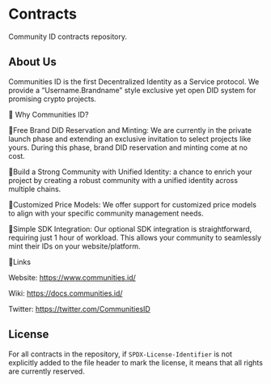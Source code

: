 # Contracts

Community ID contracts repository.

## About Us

Communities ID is the first Decentralized Identity as a Service protocol. We provide a “Username.Brandname” style exclusive yet open DID system for promising crypto projects.

💎 Why Communities ID?

🔹Free Brand DID Reservation and Minting: We are currently in the private launch phase and extending an exclusive invitation to select projects like yours. During this phase, brand DID reservation and minting come at no cost.

🔹Build a Strong Community with Unified Identity: a chance to enrich your project by creating a robust community with a unified identity across multiple chains.

🔹Customized Price Models: We offer support for customized price models to align with your specific community management needs.

🔹Simple SDK Integration: Our optional SDK integration is straightforward, requiring just 1 hour of workload. This allows your community to seamlessly mint their IDs on your website/platform.

🔗Links

Website: https://www.communities.id/

Wiki: https://docs.communities.id/

Twitter: https://twitter.com/CommunitiesID


## License
For all contracts in the repository, if `SPDX-License-Identifier` is not explicitly added to the file header to mark the license, it means that all rights are currently reserved.

